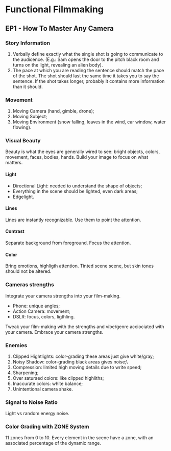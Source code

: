 # Functional Filmmaking

## EP1 - How To Master Any Camera

### Story Information
1. Verbally define exactly what the single shot is going to communicate to the audicence. (E.g.: Sam opens the door to the pitch black room and turns on the light, revealing an alien body).
2. The pace at which you are reading the sentence should match the pace of the shot. The shot should last the same time it takes you to say the sentence. If the shot takes longer, probably it contains more information than it should.

### Movement
1. Moving Camera (hand, gimble, drone);
2. Moving Subject;
3. Moving Environment (snow falling, leaves in the wind, car window, water flowing).

### Visual Beauty
Beauty is what the eyes are generally wired to see: bright objects, colors, movement, faces, bodies, hands.
Build your image to focus on what matters.

#### Light
- Directional Light: needed to understand the shape of objects;
- Everything in the scene should be lighted, even dark areas;
- Edgelight.

#### Lines
Lines are instantly recognizable.
Use them to point the attention.

#### Contrast
Separate background from foreground.
Focus the attention.

#### Color
Bring emotions, highligth attention.
Tinted scene scene, but skin tones should not be altered.

### Cameras strengths
Integrate your camera strengths into your film-making.
- Phone: unique angles;
- Action Camera: movement;
- DSLR: focus, colors, ligthling.

Tweak your film-making with the strengths and vibe/genre acciociated with your camera.
Embrace your camera strengths.

### Enemies
1. Clipped Hightlights: color-grading these areas just give white/gray;
2. Noisy Shadow: color-grading black areas gives noise;\
3. Compression: limited high moving details due to write speed;
4. Sharpening;
5. Over saturaed colors: like clipped highliths;
6. Inaccurate colors: white balance;
7. Unintentional camera shake.

### Signal to Noise Ratio
Light vs random energy noise.

### Color Grading with ZONE System
11 zones from 0 to 10. Every element in the scene have a zone, with an associated percentage of the dynamic range.